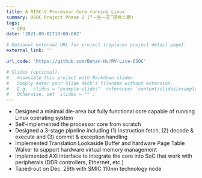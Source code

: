 ```yaml
---
title: A RISC-V Processor Core running Linux
summary: OSOC Project Phase 2 (“一生一芯”项目二期)
tags:
  - CPU
date: '2021-09-01T10:00:00Z'

# Optional external URL for project (replaces project detail page).
external_link: ''

url_code: 'https://github.com/Bohan-Hu/RV-Lite-OSOC'

# Slides (optional).
#   Associate this project with Markdown slides.
#   Simply enter your slide deck's filename without extension.
#   E.g. `slides = "example-slides"` references `content/slides/example-slides.md`.
#   Otherwise, set `slides = ""`.
---
```

-	Designed a minimal die-area but fully functional core capable of running Linux operating system
-	Self-implemented the processor core from scratch
-	Designed a 3-stage pipeline including (1) instruction fetch, (2) decode & execute and (3) commit & exception handling
-	Implemented Translation Lookaside Buffer and hardware Page Table Walker to support hardware virtual memory management
-	Implemented AXI interface to integrate the core into SoC that work with peripherals (DDR controllers, Ethernet, etc.)
-	Taped-out on Dec. 29th with SMIC 110nm technology node

